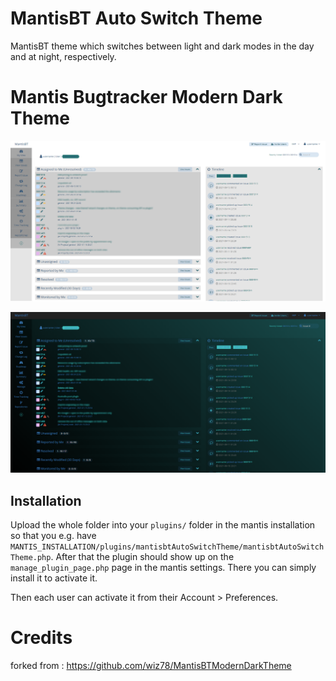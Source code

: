 # MantisBT Auto Switch Theme

MantisBT theme which switches between light and dark modes in the day and at night, respectively.

# Mantis Bugtracker Modern Dark Theme

![mantisbtAutoSwitchTheme Screenshot](files/LightScheme.png)

![mantisbtAutoSwitchTheme Screenshot](files/DarkScheme.png)

## Installation

Upload the whole folder into your `plugins/` folder in the mantis installation so that you e.g. have `MANTIS_INSTALLATION/plugins/mantisbtAutoSwitchTheme/mantisbtAutoSwitchTheme.php`. After that the plugin should show up on the `manage_plugin_page.php` page in the mantis settings. There you can simply install it to activate it.

Then each user can activate it from their Account > Preferences.

# Credits

forked from : https://github.com/wiz78/MantisBTModernDarkTheme
